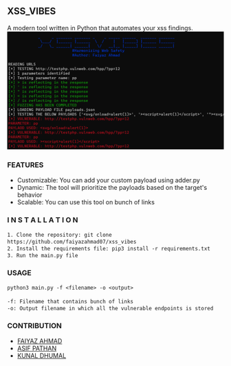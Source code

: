 ## XSS_VIBES
A modern tool written in Python that automates your xss findings.
![alt_text](demo.png)

### FEATURES

- Customizable: You can add your custom payload using adder.py
- Dynamic: The tool will prioritize the payloads based on the target's behavior
- Scalable: You can use this tool on bunch of links


### I N S T A L L A T I O N

```
1. Clone the repository: git clone https://github.com/faiyazahmad07/xss_vibes
2. Install the requirements file: pip3 install -r requirements.txt
3. Run the main.py file
```

### USAGE
```
python3 main.py -f <filename> -o <output>

-f: Filename that contains bunch of links
-o: Output filename in which all the vulnerable endpoints is stored
```

### CONTRIBUTION

- [FAIYAZ AHMAD](https://www.linkedin.com/in/faiyaz-ahmad-64457520b)
- [ASIF PATHAN](https://www.linkedin.com/in/asifpathan48/)
- [KUNAL DHUMAL](https://www.linkedin.com/in/kunal-dhumal-47356721a/)
